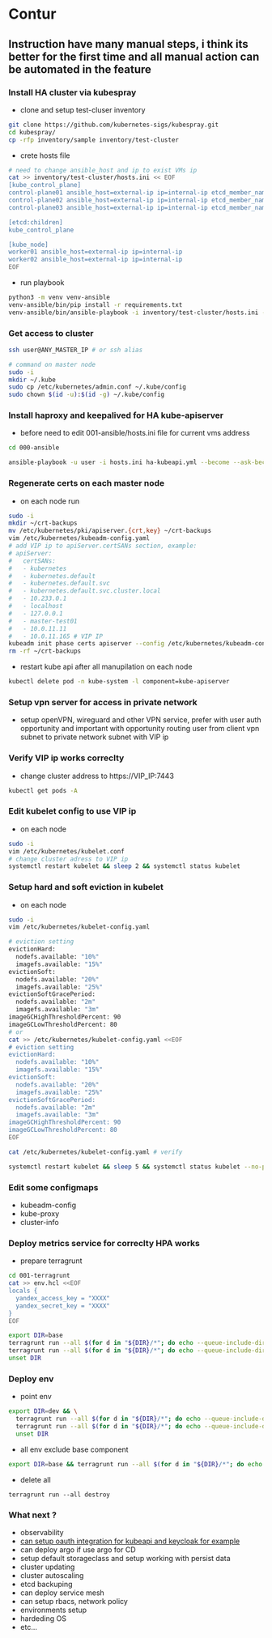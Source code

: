 # Contur

## Instruction have many manual steps, i think its better for the first time and all manual action can be automated in the feature

### Install HA cluster via kubespray

- clone and setup test-cluser inventory
```bash
git clone https://github.com/kubernetes-sigs/kubespray.git
cd kubespray/
cp -rfp inventory/sample inventory/test-cluster
```

- crete hosts file
```bash
# need to change ansible_host and ip to exist VMs ip
cat >> inventory/test-cluster/hosts.ini << EOF
[kube_control_plane]
control-plane01 ansible_host=external-ip ip=internal-ip etcd_member_name=etcd1
control-plane02 ansible_host=external-ip ip=internal-ip etcd_member_name=etcd2
control-plane03 ansible_host=external-ip ip=internal-ip etcd_member_name=etcd3

[etcd:children]
kube_control_plane

[kube_node]
worker01 ansible_host=external-ip ip=internal-ip
worker02 ansible_host=external-ip ip=internal-ip
EOF
```

- run playbook
```bash
python3 -m venv venv-ansible
venv-ansible/bin/pip install -r requirements.txt
venv-ansible/bin/ansible-playbook -i inventory/test-cluster/hosts.ini -u user cluster.yml --become --ask-become-pass
```

### Get access to cluster

```bash
ssh user@ANY_MASTER_IP # or ssh alias

# command on master node
sudo -i
mkdir ~/.kube
sudo cp /etc/kubernetes/admin.conf ~/.kube/config
sudo chown $(id -u):$(id -g) ~/.kube/config
```

### Install haproxy and keepalived for HA kube-apiserver
- before need to edit 001-ansible/hosts.ini file for current vms address

```bash
cd 000-ansible

ansible-playbook -u user -i hosts.ini ha-kubeapi.yml --become --ask-become-pass
```

### Regenerate certs on each master node

- on each node run
```bash
sudo -i
mkdir ~/crt-backups
mv /etc/kubernetes/pki/apiserver.{crt,key} ~/crt-backups
vim /etc/kubernetes/kubeadm-config.yaml
# add VIP ip to apiServer.certSANs section, example:
# apiServer:
#   certSANs:
#   - kubernetes
#   - kubernetes.default
#   - kubernetes.default.svc
#   - kubernetes.default.svc.cluster.local
#   - 10.233.0.1
#   - localhost
#   - 127.0.0.1
#   - master-test01
#   - 10.0.11.11
#   - 10.0.11.165 # VIP IP
kubeadm init phase certs apiserver --config /etc/kubernetes/kubeadm-config.yaml
rm -rf ~/crt-backups
```

-  restart kube api after all manupilation on each node
```bash
kubectl delete pod -n kube-system -l component=kube-apiserver
```

### Setup vpn server for access in private network
- setup openVPN, wireguard and other VPN service, prefer with user auth opportunity and important with opportunity routing user from client vpn subnet to private network subnet with VIP ip


### Verify VIP ip works correclty
- change cluster address to https://VIP_IP:7443

```bash
kubectl get pods -A
```


### Edit kubelet config to use VIP ip

- on each node

```bash
sudo -i
vim /etc/kubernetes/kubelet.conf
# change cluster adress to VIP ip
systemctl restart kubelet && sleep 2 && systemctl status kubelet
```


### Setup hard and soft eviction in kubelet

- on each node
```bash
sudo -i
vim /etc/kubernetes/kubelet-config.yaml

# eviction setting
evictionHard:
  nodefs.available: "10%"
  imagefs.available: "15%"
evictionSoft:
  nodefs.available: "20%"
  imagefs.available: "25%"
evictionSoftGracePeriod:
  nodefs.available: "2m"
  imagefs.available: "3m"
imageGCHighThresholdPercent: 90
imageGCLowThresholdPercent: 80
# or
cat >> /etc/kubernetes/kubelet-config.yaml <<EOF
# eviction setting
evictionHard:
  nodefs.available: "10%"
  imagefs.available: "15%"
evictionSoft:
  nodefs.available: "20%"
  imagefs.available: "25%"
evictionSoftGracePeriod:
  nodefs.available: "2m"
  imagefs.available: "3m"
imageGCHighThresholdPercent: 90
imageGCLowThresholdPercent: 80
EOF

cat /etc/kubernetes/kubelet-config.yaml # verify

systemctl restart kubelet && sleep 5 && systemctl status kubelet --no-page
```

### Edit some configmaps 
- kubeadm-config
- kube-proxy
- cluster-info


### Deploy metrics service for correclty HPA works

- prepare terragrunt
```bash
cd 001-terragrunt
cat >> env.hcl <<EOF
locals {
  yandex_access_key = "XXXX"
  yandex_secret_key = "XXXX"
}
EOF
```

```bash
export DIR=base
terragrunt run --all $(for d in "${DIR}/*"; do echo --queue-include-dir "$d"; done) plan 
terragrunt run --all $(for d in "${DIR}/*"; do echo --queue-include-dir "$d"; done) apply
unset DIR
```

### Deploy env

- point env
```bash
export DIR=dev && \
  terragrunt run --all $(for d in "${DIR}/*"; do echo --queue-include-dir "$d"; done) plan && \
  terragrunt run --all $(for d in "${DIR}/*"; do echo --queue-include-dir "$d"; done) apply && \
  unset DIR
```
- all env exclude base component
```bash
export DIR=base && terragrunt run --all $(for d in "${DIR}/*"; do echo --queue-exclude-dir "$d"; done) plan && terragrunt run --all $(for d in "${DIR}/*"; do echo --queue-exclude-dir "$d"; done) apply && unset DIR
```

- delete all
```
terragrunt run --all destroy
```


### What next ?
- observability
- [can setup oauth integration for kubeapi and keycloak for example](./002-kubeapi-oidc/README.md)
- can deploy argo if use argo for CD
- setup default storageclass and setup working with persist data
- cluster updating
- cluster autoscaling
- etcd backuping
- can deploy service mesh
- can setup rbacs, network policy
- environments setup
- hardeding OS
- etc...
